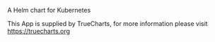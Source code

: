 A Helm chart for Kubernetes

This App is supplied by TrueCharts, for more information please visit https://truecharts.org
